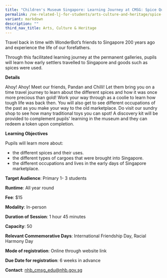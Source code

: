 ```yaml
---
title: "Children's Museum Singapore: Learning Journey at CMSG: Spice Quest"
permalink: /ne-related-lj-for-students/arts-culture-and-heritage/spice-quest/
variant: markdown
description: ""
third_nav_title: Arts, Culture & Heritage
---
```

Travel back in time with WonderBot’s friends to Singapore 200 years ago and experience the life of our forefathers. 

Through this facilitated learning journey at the permanent galleries, pupils will learn how early settlers travelled to Singapore and goods such as spices were used.

**Details**	

Ahoy! Ahoy! Meet our friends, Pandan and Chilli!  Let them bring you on a time travel journey to learn about the different spices and how it was once more precious than gold!  Work your way through as a coolie to learn how tough life was back then. You will also get to see different occupations of the past as you make your way to the old marketplace. Do visit our sundry shop to see how many traditional toys you can spot!  A discovery kit will be provided to complement pupils' learning in the museum and they can redeem a token upon completion.
		
**Learning Objectives**

Pupils will learn more about:  
* the different spices and their uses. 
* the different types of cargoes that were brought into Singapore. 
* the different occupations and lives in the early days of Singapore marketplace.
		
**Target Audience**: Primary 1- 3 students
		
**Runtime**: All year round		
		
**Fee**: $15		
		
**Modality**: In-person
		
**Duration of Session**: 1 hour 45 minutes	
		
**Capacity**: 50		
		
**Relevant Commemorative Days**: International Friendship Day, Racial Harmony Day		

**Mode of registration**: Online through website link	
		
**Due Date for registration**: 6 weeks in advance		
		
**Contact**: nhb_cmsg_edu@nhb.gov.sg